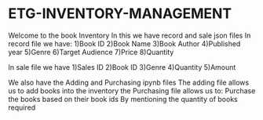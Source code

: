 # ETG-INVENTORY-MANAGEMENT
Welcome to the book Inventory
In this we have record and sale json files
In record file we have:
1)Book ID
2)Book Name
3)Book Author
4)Published year
5)Genre
6)Target Audience
7)Price
8)Quantity

In sale file we have
1)Sales ID
2)Book ID
3)Genre 4)Quantity
5)Amount

We also have the Adding and Purchasing ipynb files
The adding file allows us to add books into the inventory
the Purchasing file allows us to:
Purchase the books based on their book ids
By mentioning the quantity of books required
